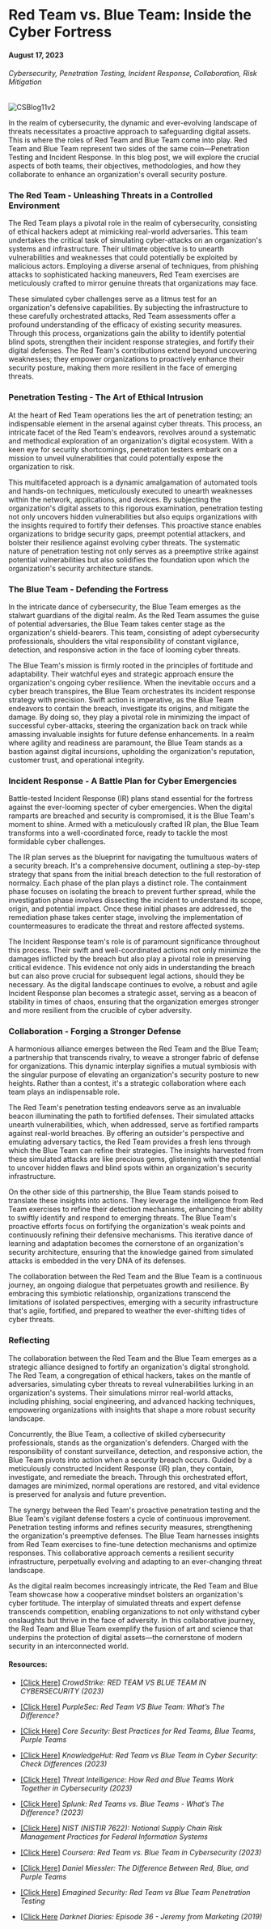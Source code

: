 # Red Team vs. Blue Team: Inside the Cyber Fortress
#### August 17, 2023
###### Cybersecurity, Penetration Testing, Incident Response, Collaboration, Risk Mitigation

![CSBlog11v2](https://github.com/CJanecka/Wisdom_for_the_Digital_World-My_Blog/assets/131223318/ba706074-c109-4595-bddf-3b414d29c2d9)

In the realm of cybersecurity, the dynamic and ever-evolving landscape of threats necessitates a proactive approach to safeguarding digital assets. This is where the roles of Red Team and Blue Team come into play. Red Team and Blue Team represent two sides of the same coin—Penetration Testing and Incident Response. In this blog post, we will explore the crucial aspects of both teams, their objectives, methodologies, and how they collaborate to enhance an organization's overall security posture.

### The Red Team - Unleashing Threats in a Controlled Environment

The Red Team plays a pivotal role in the realm of cybersecurity, consisting of ethical hackers adept at mimicking real-world adversaries. This team undertakes the critical task of simulating cyber-attacks on an organization's systems and infrastructure. Their ultimate objective is to unearth vulnerabilities and weaknesses that could potentially be exploited by malicious actors. Employing a diverse arsenal of techniques, from phishing attacks to sophisticated hacking maneuvers, Red Team exercises are meticulously crafted to mirror genuine threats that organizations may face.

These simulated cyber challenges serve as a litmus test for an organization's defensive capabilities. By subjecting the infrastructure to these carefully orchestrated attacks, Red Team assessments offer a profound understanding of the efficacy of existing security measures. Through this process, organizations gain the ability to identify potential blind spots, strengthen their incident response strategies, and fortify their digital defenses. The Red Team's contributions extend beyond uncovering weaknesses; they empower organizations to proactively enhance their security posture, making them more resilient in the face of emerging threats.

### Penetration Testing - The Art of Ethical Intrusion

At the heart of Red Team operations lies the art of penetration testing; an indispensable element in the arsenal against cyber threats. This process, an intricate facet of the Red Team's endeavors, revolves around a systematic and methodical exploration of an organization's digital ecosystem. With a keen eye for security shortcomings, penetration testers embark on a mission to unveil vulnerabilities that could potentially expose the organization to risk.

This multifaceted approach is a dynamic amalgamation of automated tools and hands-on techniques, meticulously executed to unearth weaknesses within the network, applications, and devices. By subjecting the organization's digital assets to this rigorous examination, penetration testing not only uncovers hidden vulnerabilities but also equips organizations with the insights required to fortify their defenses. This proactive stance enables organizations to bridge security gaps, preempt potential attackers, and bolster their resilience against evolving cyber threats. The systematic nature of penetration testing not only serves as a preemptive strike against potential vulnerabilities but also solidifies the foundation upon which the organization's security architecture stands.

### The Blue Team - Defending the Fortress

In the intricate dance of cybersecurity, the Blue Team emerges as the stalwart guardians of the digital realm. As the Red Team assumes the guise of potential adversaries, the Blue Team takes center stage as the organization's shield-bearers. This team, consisting of adept cybersecurity professionals, shoulders the vital responsibility of constant vigilance, detection, and responsive action in the face of looming cyber threats.

The Blue Team's mission is firmly rooted in the principles of fortitude and adaptability. Their watchful eyes and strategic approach ensure the organization's ongoing cyber resilience. When the inevitable occurs and a cyber breach transpires, the Blue Team orchestrates its incident response strategy with precision. Swift action is imperative, as the Blue Team endeavors to contain the breach, investigate its origins, and mitigate the damage. By doing so, they play a pivotal role in minimizing the impact of successful cyber-attacks, steering the organization back on track while amassing invaluable insights for future defense enhancements. In a realm where agility and readiness are paramount, the Blue Team stands as a bastion against digital incursions, upholding the organization's reputation, customer trust, and operational integrity.

### Incident Response - A Battle Plan for Cyber Emergencies

Battle-tested Incident Response (IR) plans stand essential for the fortress against the ever-looming specter of cyber emergencies. When the digital ramparts are breached and security is compromised, it is the Blue Team's moment to shine. Armed with a meticulously crafted IR plan, the Blue Team transforms into a well-coordinated force, ready to tackle the most formidable cyber challenges.

The IR plan serves as the blueprint for navigating the tumultuous waters of a security breach. It's a comprehensive document, outlining a step-by-step strategy that spans from the initial breach detection to the full restoration of normalcy. Each phase of the plan plays a distinct role. The containment phase focuses on isolating the breach to prevent further spread, while the investigation phase involves dissecting the incident to understand its scope, origin, and potential impact. Once these initial phases are addressed, the remediation phase takes center stage, involving the implementation of countermeasures to eradicate the threat and restore affected systems.

The Incident Response team's role is of paramount significance throughout this process. Their swift and well-coordinated actions not only minimize the damages inflicted by the breach but also play a pivotal role in preserving critical evidence. This evidence not only aids in understanding the breach but can also prove crucial for subsequent legal actions, should they be necessary. As the digital landscape continues to evolve, a robust and agile Incident Response plan becomes a strategic asset, serving as a beacon of stability in times of chaos, ensuring that the organization emerges stronger and more resilient from the crucible of cyber adversity.

### Collaboration - Forging a Stronger Defense

A harmonious alliance emerges between the Red Team and the Blue Team; a partnership that transcends rivalry, to weave a stronger fabric of defense for organizations. This dynamic interplay signifies a mutual symbiosis with the singular purpose of elevating an organization's security posture to new heights. Rather than a contest, it's a strategic collaboration where each team plays an indispensable role.

The Red Team's penetration testing endeavors serve as an invaluable beacon illuminating the path to fortified defenses. Their simulated attacks unearth vulnerabilities, which, when addressed, serve as fortified ramparts against real-world breaches. By offering an outsider's perspective and emulating adversary tactics, the Red Team provides a fresh lens through which the Blue Team can refine their strategies. The insights harvested from these simulated attacks are like precious gems, glistening with the potential to uncover hidden flaws and blind spots within an organization's security infrastructure.

On the other side of this partnership, the Blue Team stands poised to translate these insights into actions. They leverage the intelligence from Red Team exercises to refine their detection mechanisms, enhancing their ability to swiftly identify and respond to emerging threats. The Blue Team's proactive efforts focus on fortifying the organization's weak points and continuously refining their defensive mechanisms. This iterative dance of learning and adaptation becomes the cornerstone of an organization's security architecture, ensuring that the knowledge gained from simulated attacks is embedded in the very DNA of its defenses.

The collaboration between the Red Team and the Blue Team is a continuous journey, an ongoing dialogue that perpetuates growth and resilience. By embracing this symbiotic relationship, organizations transcend the limitations of isolated perspectives, emerging with a security infrastructure that's agile, fortified, and prepared to weather the ever-shifting tides of cyber threats.

### Reflecting

The collaboration between the Red Team and the Blue Team emerges as a strategic alliance designed to fortify an organization's digital stronghold. The Red Team, a congregation of ethical hackers, takes on the mantle of adversaries, simulating cyber threats to reveal vulnerabilities lurking in an organization's systems. Their simulations mirror real-world attacks, including phishing, social engineering, and advanced hacking techniques, empowering organizations with insights that shape a more robust security landscape.

Concurrently, the Blue Team, a collective of skilled cybersecurity professionals, stands as the organization's defenders. Charged with the responsibility of constant surveillance, detection, and responsive action, the Blue Team pivots into action when a security breach occurs. Guided by a meticulously constructed Incident Response (IR) plan, they contain, investigate, and remediate the breach. Through this orchestrated effort, damages are minimized, normal operations are restored, and vital evidence is preserved for analysis and future prevention.

The synergy between the Red Team's proactive penetration testing and the Blue Team's vigilant defense fosters a cycle of continuous improvement. Penetration testing informs and refines security measures, strengthening the organization's preemptive defenses. The Blue Team harnesses insights from Red Team exercises to fine-tune detection mechanisms and optimize responses. This collaborative approach cements a resilient security infrastructure, perpetually evolving and adapting to an ever-changing threat landscape.

As the digital realm becomes increasingly intricate, the Red Team and Blue Team showcase how a cooperative mindset bolsters an organization's cyber fortitude. The interplay of simulated threats and expert defense transcends competition, enabling organizations to not only withstand cyber onslaughts but thrive in the face of adversity. In this collaborative journey, the Red Team and Blue Team exemplify the fusion of art and science that underpins the protection of digital assets—the cornerstone of modern security in an interconnected world.

#### Resources:

- [[Click Here]](https://www.crowdstrike.com/cybersecurity-101/red-team-vs-blue-team/) *CrowdStrike: RED TEAM VS BLUE TEAM IN CYBERSECURITY (2023)*

- [[Click Here]](https://purplesec.us/red-team-vs-blue-team-cyber-security/) *PurpleSec: Red Team VS Blue Team: What’s The Difference?*

- [[Click Here]](https://www.coresecurity.com/blog/best-practices-red-teams-blue-teams-purple-teams) *Core Security: Best Practices for Red Teams, Blue Teams, Purple Teams*

- [[Click Here]](https://www.knowledgehut.com/blog/security/red-team-vs-blue-team) *KnowledgeHut: Red Team vs Blue Team in Cyber Security: Check Differences (2023)*

- [[Click Here]](https://www.threatintelligence.com/blog/red-team-vs-blue-team) *Threat Intelligence: How Red and Blue Teams Work Together in Cybersecurity (2023)*

- [[Click Here]](https://www.splunk.com/en_us/blog/learn/red-team-vs-blue-team.html) *Splunk: Red Teams vs. Blue Teams - What’s The Difference? (2023)*

- [[Click Here]](https://nvlpubs.nist.gov/nistpubs/ir/2012/NIST.IR.7622.pdf) *NIST (NISTIR 7622):  Notional Supply Chain Risk Management Practices for Federal Information Systems*

- [[Click Here]](https://www.coursera.org/articles/red-team-vs-blue-team) *Coursera: Red Team vs. Blue Team in Cybersecurity (2023)*

- [[Click Here]](https://danielmiessler.com/p/red-blue-purple-teams/) *Daniel Miessler: The Difference Between Red, Blue, and Purple Teams*

- [[Click Here]](https://www.emagined.com/red-team-and-blue-team) *Emagined Security: Red Team vs Blue Team Penetration Testing*

- [[Click Here](https://darknetdiaries.com/episode/36/) *Darknet Diaries: Episode 36 - Jeremy from Marketing (2019)*
